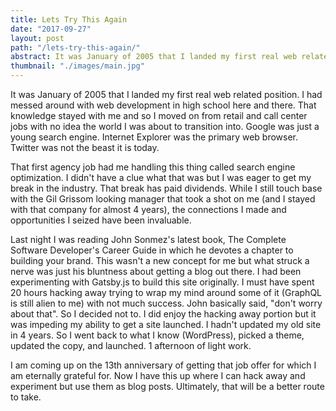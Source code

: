 ```yaml
---
title: Lets Try This Again
date: "2017-09-27"
layout: post
path: "/lets-try-this-again/"
abstract: It was January of 2005 that I landed my first real web related position. I had messed around with web development in high school here and there. That knowledge stayed with me and so I moved on from retail and call center jobs with no idea the world I was about to transition into.
thumbnail: "./images/main.jpg"
---
```

It was January of 2005 that I landed my first real web related position. I had messed around with web development in high school here and there. That knowledge stayed with me and so I moved on from retail and call center jobs with no idea the world I was about to transition into. Google was just a young search engine. Internet Explorer was the primary web browser. Twitter was not the beast it is today.

That first agency job had me handling this thing called search engine optimization. I didn't have a clue what that was but I was eager to get my break in the industry. That break has paid dividends. While I still touch base with the Gil Grissom looking manager that took a shot on me (and I stayed with that company for almost 4 years), the connections I made and opportunities I seized have been invaluable.

Last night I was reading John Sonmez's latest book, The Complete Software Developer's Career Guide in which he devotes a chapter to building your brand. This wasn't a new concept for me but what struck a nerve was just his bluntness about getting a blog out there. I had been experimenting with Gatsby.js to build this site originally. I must have spent 20 hours hacking away trying to wrap my mind around some of it (GraphQL is still alien to me) with not much success. John basically said, "don't worry about that". So I decided not to. I did enjoy the hacking away portion but it was impeding my ability to get a site launched. I hadn't updated my old site in 4 years. So I went back to what I know (WordPress), picked a theme, updated the copy, and launched. 1 afternoon of light work.

I am coming up on the 13th anniversary of getting that job offer for which I am eternally grateful for. Now I have this up where I can hack away and experiment but use them as blog posts. Ultimately, that will be a better route to take.